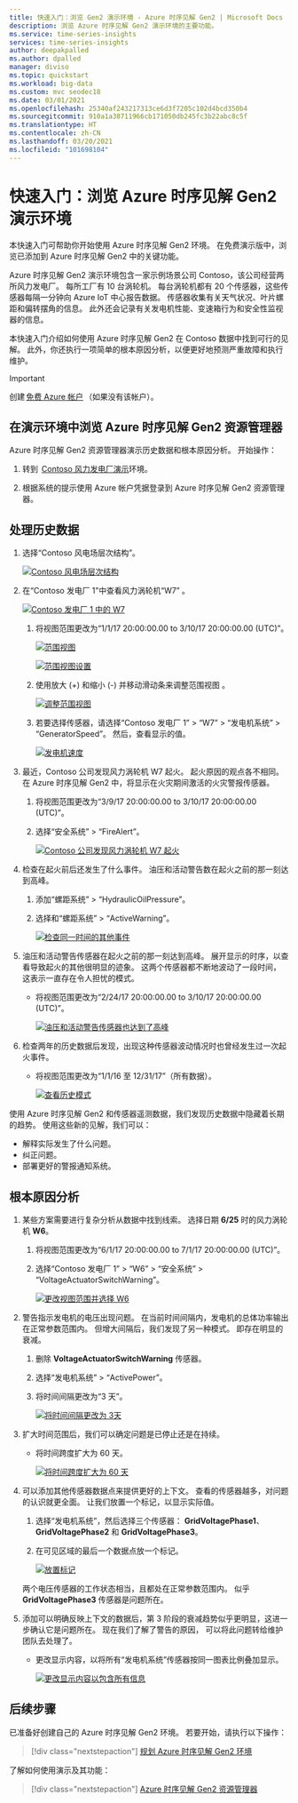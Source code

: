 ```yaml
---
title: 快速入门：浏览 Gen2 演示环境 - Azure 时序见解 Gen2 | Microsoft Docs
description: 浏览 Azure 时序见解 Gen2 演示环境的主要功能。
ms.service: time-series-insights
services: time-series-insights
author: deepakpalled
ms.author: dpalled
manager: diviso
ms.topic: quickstart
ms.workload: big-data
ms.custom: mvc seodec18
ms.date: 03/01/2021
ms.openlocfilehash: 25340af243217313ce6d3f7205c102d4bcd350b4
ms.sourcegitcommit: 910a1a38711966cb171050db245fc3b22abc8c5f
ms.translationtype: HT
ms.contentlocale: zh-CN
ms.lasthandoff: 03/20/2021
ms.locfileid: "101698104"
---
```

# <a name="quickstart-explore-the-azure-time-series-insights-gen2-demo-environment"></a>快速入门：浏览 Azure 时序见解 Gen2 演示环境

本快速入门可帮助你开始使用 Azure 时序见解 Gen2 环境。 在免费演示版中，浏览已添加到 Azure 时序见解 Gen2 中的关键功能。

Azure 时序见解 Gen2 演示环境包含一家示例场景公司 Contoso，该公司经营两所风力发电厂。 每所工厂有 10 台涡轮机。 每台涡轮机都有 20 个传感器，这些传感器每隔一分钟向 Azure IoT 中心报告数据。 传感器收集有关天气状况、叶片螺距和偏转摆角的信息。 此外还会记录有关发电机性能、变速箱行为和安全性监视器的信息。

本快速入门介绍如何使用 Azure 时序见解 Gen2 在 Contoso 数据中找到可行的见解。 此外，你还执行一项简单的根本原因分析，以便更好地预测严重故障和执行维护。

> [!IMPORTANT]
> 创建 [免费 Azure 帐户](https://azure.microsoft.com/free/?ref=microsoft.com&utm_source=microsoft.com&utm_medium=docs&utm_campaign=visualstudio) （如果没有该帐户）。

## <a name="explore-the-azure-time-series-insights-gen2-explorer-in-a-demo-environment"></a>在演示环境中浏览 Azure 时序见解 Gen2 资源管理器

Azure 时序见解 Gen2 资源管理器演示历史数据和根本原因分析。 开始操作：

1. 转到  [Contoso 风力发电厂演示](https://insights.timeseries.azure.com/preview/samples)环境。  

1. 根据系统的提示使用 Azure 帐户凭据登录到 Azure 时序见解 Gen2 资源管理器。

## <a name="work-with-historical-data"></a>处理历史数据

1. 选择“Contoso 风电场层次结构”。

   [![Contoso 风电场层次结构](media/quickstart-explore/quick-start-contoso-1.png)](media/quickstart-explore/quick-start-contoso-1.png#lightbox)

1. 在“Contoso 发电厂 1”中查看风力涡轮机“W7” 。

   [![Contoso 发电厂 1 中的 W7](media/quickstart-explore/quick-start-contoso-2.png)](media/quickstart-explore/quick-start-contoso-2.png#lightbox)

   1. 将视图范围更改为“1/1/17 20:00:00.00 to 3/10/17 20:00:00.00 (UTC)”。

      [![范围视图](media/quickstart-explore/range-setting-1.png)](media/quickstart-explore/range-setting-1.png#lightbox)

      [![范围视图设置](media/quickstart-explore/range-setting-2.png)](media/quickstart-explore/range-setting-2.png#lightbox)

   1. 使用放大 (+) 和缩小 (-) 并移动滑动条来调整范围视图 。

      [![调整范围视图](media/quickstart-explore/view-range-setting.png)](media/quickstart-explore/view-range-setting.png#lightbox)

   1. 若要选择传感器，请选择“Contoso 发电厂 1” > “W7” > “发电机系统” > “GeneratorSpeed”。    然后，查看显示的值。

      [![发电机速度](media/quickstart-explore/quick-start-generator-speed-1.png)](media/quickstart-explore/quick-start-generator-speed-1.png#lightbox)

1. 最近，Contoso 公司发现风力涡轮机 W7 起火。 起火原因的观点各不相同。 在 Azure 时序见解 Gen2 中，将显示在火灾期间激活的火灾警报传感器。

   1. 将视图范围更改为“3/9/17 20:00:00.00 to 3/10/17 20:00:00.00 (UTC)”。
   1. 选择“安全系统” > “FireAlert”。 

      [![Contoso 公司发现风力涡轮机 W7 起火](media/v2-update-quickstart/quick-start-fire-alert.png)](media/v2-update-quickstart/quick-start-fire-alert.png#lightbox)

1. 检查在起火前后还发生了什么事件。 油压和活动警告数在起火之前的那一刻达到高峰。

   1. 添加“螺距系统” > “HydraulicOilPressure”。 
   1. 选择和“螺距系统” > “ActiveWarning”。 

      [![检查同一时间的其他事件](media/v2-update-quickstart/quick-start-active-warning.png)](media/v2-update-quickstart/quick-start-active-warning.png#lightbox)

1. 油压和活动警告传感器在起火之前的那一刻达到高峰。 展开显示的时序，以查看导致起火的其他很明显的迹象。 这两个传感器都不断地波动了一段时间， 这表示一直存在令人担忧的模式。

    * 将视图范围更改为“2/24/17 20:00:00.00 to 3/10/17 20:00:00.00 (UTC)”。

      [![油压和活动警告传感器也达到了高峰](media/v2-update-quickstart/quick-start-view-range.png)](media/v2-update-quickstart/quick-start-view-range.png#lightbox)

1. 检查两年的历史数据后发现，出现这种传感器波动情况时也曾经发生过一次起火事件。

    * 将视图范围更改为“1/1/16 至 12/31/17”（所有数据）。

      [![查看历史模式](media/v2-update-quickstart/quick-start-expand-view-range.png)](media/v2-update-quickstart/quick-start-expand-view-range.png#lightbox)

使用 Azure 时序见解 Gen2 和传感器遥测数据，我们发现历史数据中隐藏着长期的趋势。 使用这些新的见解，我们可以：

* 解释实际发生了什么问题。
* 纠正问题。
* 部署更好的警报通知系统。

## <a name="root-cause-analysis"></a>根本原因分析

1. 某些方案需要进行复杂分析从数据中找到线索。 选择日期 **6/25** 时的风力涡轮机 **W6**。

    1. 将视图范围更改为“6/1/17 20:00:00.00 to 7/1/17 20:00:00.00 (UTC)”。
    1. 选择“Contoso 发电厂 1” > “W6” > “安全系统” > “VoltageActuatorSwitchWarning”。   

       [![更改视图范围并选择 W6](media/v2-update-quickstart/quick-start-voltage-switch-warning.png)](media/v2-update-quickstart/quick-start-voltage-switch-warning.png#lightbox)

1. 警告指示发电机的电压出现问题。 在当前时间间隔内，发电机的总体功率输出在正常参数范围内。 但增大间隔后，我们发现了另一种模式。 即存在明显的衰减。

    1. 删除 **VoltageActuatorSwitchWarning** 传感器。
    1. 选择“发电机系统” > “ActivePower”。 
    1. 将时间间隔更改为“3 天”。

       [![将时间间隔更改为 3天](media/v2-update-quickstart/quick-start-interval-change.png)](media/v2-update-quickstart/quick-start-interval-change.png#lightbox)

1. 扩大时间范围后，我们可以确定问题是已停止还是在持续。

    * 将时间跨度扩大为 60 天。

      [![将时间跨度扩大为 60 天](media/v2-update-quickstart/quick-start-expand-interval-range.png)](media/v2-update-quickstart/quick-start-expand-interval-range.png#lightbox)

1. 可以添加其他传感器数据点来提供更好的上下文。 查看的传感器越多，对问题的认识就更全面。 让我们放置一个标记，以显示实际值。

    1. 选择“发电机系统”，然后选择三个传感器： **GridVoltagePhase1**、**GridVoltagePhase2** 和 **GridVoltagePhase3**。
    1. 在可见区域的最后一个数据点放一个标记。

       [![放置标记](media/v2-update-quickstart/quick-start-drop-marker.png)](media/v2-update-quickstart/quick-start-drop-marker.png#lightbox)

    两个电压传感器的工作状态相当，且都处在正常参数范围内。 似乎 **GridVoltagePhase3** 传感器是问题所在。

1. 添加可以明确反映上下文的数据后，第 3 阶段的衰减趋势似乎更明显，这进一步确认它是问题所在。 现在我们了解了警告的原因， 可以将此问题转给维护团队去处理了。  

    * 更改显示内容，以将所有“发电机系统”传感器按同一图表比例叠加显示。

      [![更改显示内容以包含所有信息](media/v2-update-quickstart/quick-start-generator-system.png)](media/v2-update-quickstart/quick-start-generator-system.png#lightbox)

## <a name="next-steps"></a>后续步骤

已准备好创建自己的 Azure 时序见解 Gen2 环境。 若要开始，请执行以下操作：

> [!div class="nextstepaction"]
> [规划 Azure 时序见解 Gen2 环境](./how-to-plan-your-environment.md)

了解如何使用演示及其功能：

> [!div class="nextstepaction"]
> [Azure 时序见解 Gen2 资源管理器](./concepts-ux-panels.md)
